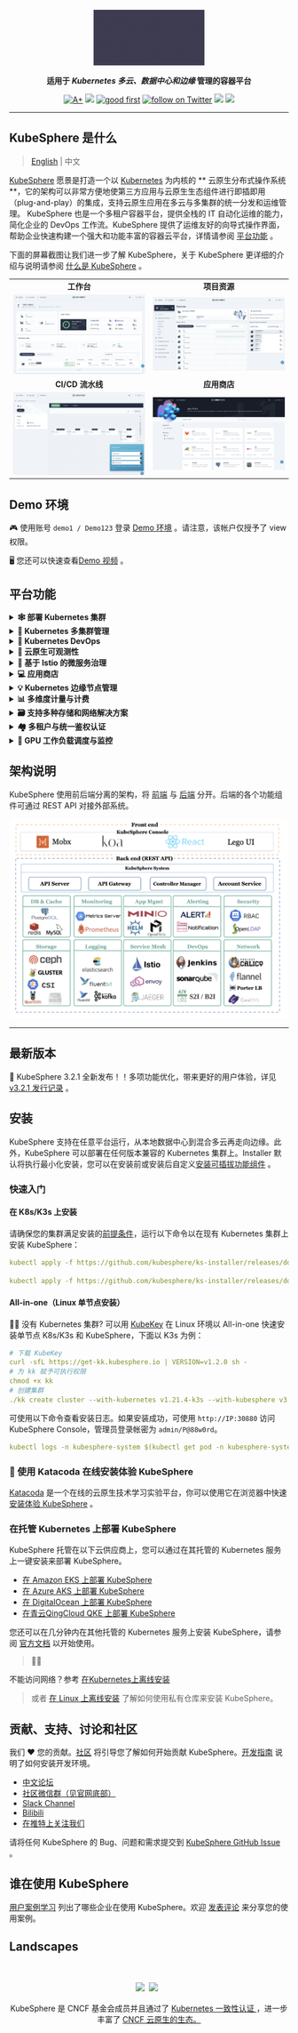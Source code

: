 <p align="center">
<a href="https://kubesphere.com.cn/"><img src="docs/images/kubesphere-icon.gif" alt="banner" width="200px"></a>
</p>

<p align="center">
<b>适用于<i> Kubernetes 多云、数据中心和边缘 </i>管理的容器平台</b>
</p>

<p align=center>
<a href="https://goreportcard.com/report/github.com/kubesphere/kubesphere"><img src="https://goreportcard.com/badge/github.com/kubesphere/kubesphere" alt="A+"></a>
<a href="https://hub.docker.com/r/kubesphere/ks-installer"><img src="https://img.shields.io/docker/pulls/kubesphere/ks-installer"></a>
<a href="https://github.com/search?q=user%3Akubesphere+user%3Akubesphere-sigs+label%3A%22good+first+issue%22+state%3Aopen&type=Issues&ref=advsearch&l=&l="><img src="https://img.shields.io/github/issues/badges/shields/good%20first%20issue" alt="good first"></a>
<a href="https://twitter.com/intent/follow?screen_name=KubeSphere"><img src="https://img.shields.io/twitter/follow/KubeSphere?style=social" alt="follow on Twitter"></a>
<a href="https://join.slack.com/t/kubesphere/shared_invite/enQtNTE3MDIxNzUxNzQ0LTZkNTdkYWNiYTVkMTM5ZThhODY1MjAyZmVlYWEwZmQ3ODQ1NmM1MGVkNWEzZTRhNzk0MzM5MmY4NDc3ZWVhMjE"><img src="https://img.shields.io/badge/Slack-600%2B-blueviolet?logo=slack&amp;logoColor=white"></a>
<a href="https://www.youtube.com/channel/UCyTdUQUYjf7XLjxECx63Hpw"><img src="https://img.shields.io/youtube/channel/subscribers/UCyTdUQUYjf7XLjxECx63Hpw?style=social"></a>
</p>


----

## KubeSphere 是什么

> [English](README.md) | 中文

[KubeSphere](https://kubesphere.io/zh/) 愿景是打造一个以 [Kubernetes](https://kubernetes.io/zh/) 为内核的 **
云原生分布式操作系统**，它的架构可以非常方便地使第三方应用与云原生生态组件进行即插即用（plug-and-play）的集成，支持云原生应用在多云与多集群的统一分发和运维管理。
KubeSphere 也是一个多租户容器平台，提供全栈的 IT 自动化运维的能力，简化企业的 DevOps 工作流。KubeSphere
提供了运维友好的向导式操作界面，帮助企业快速构建一个强大和功能丰富的容器云平台，详情请参阅 [平台功能](#平台功能) 。

下面的屏幕截图让我们进一步了解 KubeSphere，关于 KubeSphere
更详细的介绍与说明请参阅 [什么是 KubeSphere](https://kubesphere.io/zh/docs/introduction/what-is-kubesphere/) 。

<table>
  <tr>
      <td width="50%" align="center"><b>工作台</b></td>
      <td width="50%" align="center"><b>项目资源</b></td>
  </tr>
  <tr>
     <td><img src="docs/images/console.png"/></td>
     <td><img src="docs/images/project.png"/></td>
  </tr>
  <tr>
      <td width="50%" align="center"><b>CI/CD 流水线</b></td>
      <td width="50%" align="center"><b>应用商店</b></td>
  </tr>
  <tr>
     <td><img src="docs/images/cicd.png"/></td>
     <td><img src="docs/images/app-store.png"/></td>
  </tr>
</table>

## Demo 环境

🎮 使用账号 `demo1 / Demo123` 登录 [Demo 环境](https://demo.kubesphere.io/) 。请注意，该帐户仅授予了 view 权限。

🖥 您还可以快速查看[Demo 视频](https://youtu.be/YxZ1YUv0CYs) 。

## 平台功能

<details>
  <summary><b>🕸 部署 Kubernetes 集群</b></summary>
  支持在任何基础设施上部署 Kubernetes，支持在线安装和离线安装，<a href="https://kubesphere.io/zh/docs/installing-on-linux/introduction/intro/">了解更多</a>。
  </details>

<details>
  <summary><b>🔗 Kubernetes 多集群管理</b></summary>
  提供集中控制平台来管理多个 Kubernetes 集群，支持将应用程序发布到跨不同云供应商的多个 k8s 集群上。
  </details>

<details>
  <summary><b>🤖 Kubernetes DevOps</b></summary>
  提供开箱即用的基于 Jenkins 的 CI/CD，并内置自动化流水线插件，包括 Binary-to-Image (B2I) 和 Source-to-Image (S2I)，<a href="https://kubesphere.io/zh/devops/">了解更多</a>。
  </details>

<details>
  <summary><b>🔎 云原生可观测性</b></summary>
  支持多维度监控、事件和审计日志；内置多租户日志查询和收集，告警和通知，<a href="https://kubesphere.io/zh/observability/">了解更多</a>。
  </details>

<details>
  <summary><b>🧩 基于 Istio 的微服务治理</b></summary>
  为分布式微服务应用程序提供细粒度的流量管理、可观测性和服务跟踪，支持可视化的流量拓扑，<a href="https://kubesphere.io/zh/service-mesh/">了解更多</a>。
  </details>

<details>
  <summary><b>💻 应用商店</b></summary>
  为基于 Helm 的应用程序提供应用商店，并在 Kubernetes 平台上提供应用程序生命周期管理功能，<a href="https://kubesphere.io/zh/docs/pluggable-components/app-store/">了解更多</a>。
  </details>

<details>
  <summary><b>💡 Kubernetes 边缘节点管理</b></summary>
  基于 <a href="https://kubeedge.io/zh/">KubeEdge</a> 实现应用与工作负载在云端与边缘节点的统一分发与管理，解决在海量边、端设备上完成应用交付、运维、管控的需求，<a href= "https://kubesphere.io/zh/docs/pluggable-components/kubeedge/">了解更多</a>。
  </details>

<details>
  <summary><b>📊 多维度计量与计费</b></summary>
  提供基于集群与租户的多维度资源计量与计费的监控报表，让 Kubernetes 运营成本更透明，<a href="https://kubesphere.io/zh/docs/toolbox/metering-and-billing/view-resource-consumption/">了解更多</a>。
  </details>

<details>
  <summary><b>🗃 支持多种存储和网络解决方案</b></summary>
  <li>支持 GlusterFS、CephRBD、NFS、LocalPV ，并提供多个 CSI 插件对接公有云与企业级存储。</li><li>提供 Kubernetes 在裸机、边缘和虚拟化中的负载均衡器实现 <a href="https://github.com/kubesphere/openelb">OpenELB</a> 。</li><li>提供网络策略和容器组 IP 池管理，支持 Calico、Flannel、Kube-OVN。</li>
  </details>

<details>
  <summary><b>🏘 多租户与统一鉴权认证</b></summary>
  提供统一的认证鉴权与细粒度的基于角色的授权系统，支持对接 AD/LDAP 。
  </details>

<details>
  <summary><b>🧠 GPU 工作负载调度与监控</b></summary>
  支持可视化创建 GPU 工作负载，支持 GPU 监控，同时还支持对 GPU 资源进行租户级配额管理。
  </details>

## 架构说明

KubeSphere 使用前后端分离的架构，将 [前端](https://github.com/kubesphere/console)
与 [后端](https://github.com/kubesphere/kubesphere) 分开。后端的各个功能组件可通过 REST API 对接外部系统。

![Architecture](docs/images/architecture.png)

----

## 最新版本

🎉 KubeSphere 3.2.1
全新发布！！多项功能优化，带来更好的用户体验，详见 [v3.2.1 发行记录](https://kubesphere.com.cn/docs/release/release-v321/) 。

## 安装

KubeSphere 支持在任意平台运行，从本地数据中心到混合多云再走向边缘。此外，KubeSphere 可以部署在任何版本兼容的 Kubernetes
集群上。Installer
默认将执行最小化安装，您可以在安装前或安装后自定义[安装可插拔功能组件](https://kubesphere.com.cn/docs/quick-start/enable-pluggable-components/)
。

### 快速入门

#### 在 K8s/K3s 上安装

请确保您的集群满足安装的[前提条件](https://kubesphere.io/zh/docs/quick-start/minimal-kubesphere-on-k8s/)，运行以下命令以在现有
Kubernetes 集群上安装 KubeSphere：

```yaml
kubectl apply -f https://github.com/kubesphere/ks-installer/releases/download/v3.2.1/kubesphere-installer.yaml
   
kubectl apply -f https://github.com/kubesphere/ks-installer/releases/download/v3.2.1/cluster-configuration.yaml
```

#### All-in-one（Linux 单节点安装）

👨‍💻 没有 Kubernetes 集群? 可以用 [KubeKey](https://github.com/kubesphere/kubekey) 在 Linux 环境以 All-in-one 快速安装单节点
K8s/K3s 和 KubeSphere，下面以 K3s 为例：

```yaml
# 下载 KubeKey
curl -sfL https://get-kk.kubesphere.io | VERSION=v1.2.0 sh -
# 为 kk 赋予可执行权限
chmod +x kk
# 创建集群
./kk create cluster --with-kubernetes v1.21.4-k3s --with-kubesphere v3.2.1
```

可使用以下命令查看安装日志。如果安装成功，可使用 `http://IP:30880` 访问 KubeSphere
Console，管理员登录帐密为 `admin/P@88w0rd`。

```yaml
kubectl logs -n kubesphere-system $(kubectl get pod -n kubesphere-system -l app=ks-install -o jsonpath='{.items[0].metadata.name}') -f
``` 

### 🐯 使用 Katacoda 在线安装体验 KubeSphere

[Katacoda](https://www.katacoda.com/)
是一个在线的云原生技术学习实验平台，你可以使用它在浏览器中快速 [安装体验 KubeSphere](https://www.katacoda.com/kubesphere/scenarios/install-kubesphere-on-kubernetes)
。

### 在托管 Kubernetes 上部署 KubeSphere

KubeSphere 托管在以下云供应商上，您可以通过在其托管的 Kubernetes 服务上一键安装来部署 KubeSphere。

- [在 Amazon EKS 上部署 KubeSphere](https://aws.amazon.com/quickstart/architecture/qingcloud-kubesphere/)
- [在 Azure AKS 上部署 KubeSphere](https://market.azure.cn/marketplace/apps/qingcloud.kubesphere)
- [在 DigitalOcean 上部署 KubeSphere](https://marketplace.digitalocean.com/apps/kubesphere)
- [在青云QingCloud QKE 上部署 KubeSphere](https://www.qingcloud.com/products/kubesphereqke)

您还可以在几分钟内在其他托管的 Kubernetes 服务上安装
KubeSphere，请参阅 [官方文档](https://kubesphere.io/zh/docs/installing-on-kubernetes/) 以开始使用。

> 👨‍💻
>
不能访问网络？参考 [在Kubernetes上离线安装](https://kubesphere.io/zh/docs/installing-on-kubernetes/on-prem-kubernetes/install-ks-on-linux-airgapped/)
> 或者 [在 Linux 上离线安装](https://kubesphere.io/zh/docs/installing-on-linux/introduction/air-gapped-installation/)
> 了解如何使用私有仓库来安装 KubeSphere。

## 贡献、支持、讨论和社区

我们 :heart: 您的贡献。[社区](https://github.com/kubesphere/community) 将引导您了解如何开始贡献
KubeSphere。[开发指南](https://github.com/kubesphere/community/tree/master/developer-guide/development) 说明了如何安装开发环境。

- [中文论坛](https://kubesphere.com.cn/forum/)
- [社区微信群（见官网底部）](https://kubesphere.com.cn/)
- [Slack Channel](https://join.slack.com/t/kubesphere/shared_invite/enQtNTE3MDIxNzUxNzQ0LTZkNTdkYWNiYTVkMTM5ZThhODY1MjAyZmVlYWEwZmQ3ODQ1NmM1MGVkNWEzZTRhNzk0MzM5MmY4NDc3ZWVhMjE)
- [Bilibili](https://space.bilibili.com/438908638)
- [在推特上关注我们](https://twitter.com/KubeSphere)

请将任何 KubeSphere 的 Bug、问题和需求提交到 [KubeSphere GitHub Issue](https://github.com/kubesphere/kubesphere/issues) 。

## 谁在使用 KubeSphere

[用户案例学习](https://kubesphere.com.cn/case/) 列出了哪些企业在使用
KubeSphere。欢迎 [发表评论](https://github.com/kubesphere/kubesphere/issues/4123) 来分享您的使用案例。

## Landscapes

<p align="center">
<br/><br/>
<img src="https://landscape.cncf.io/images/left-logo.svg" width="150"/>&nbsp;&nbsp;<img src="https://landscape.cncf.io/images/right-logo.svg" width="200"/>&nbsp;&nbsp;
<br/><br/>
KubeSphere 是 CNCF 基金会成员并且通过了 <a href="https://www.cncf.io/certification/software-conformance/#logos">Kubernetes 一致性认证
</a>，进一步丰富了 <a href="https://landscape.cncf.io/?landscape=observability-and-analysis&license=apache-license-2-0">CNCF 云原生的生态。
</a>
</p>
